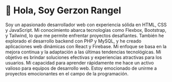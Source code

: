 <h1>👋 Hola, Soy Gerzon Rangel </h1>
<p>Soy un apasionado desarrollador web con experiencia sólida en HTML, CSS y JavaScript. Mi conocimiento abarca tecnologías como Flexbox, Bootstrap, y Tailwind, lo que me permite enfrentar proyectos desafiantes. También he explorado el desarrollo backend con PHP y MySQL, y he creado aplicaciones web dinámicas con React y Firebase. Mi enfoque se basa en la mejora continua y la adaptación a las últimas tendencias tecnológicas. Mi objetivo es brindar soluciones efectivas y experiencias atractivas para los usuarios. Mi capacidad para aprender rápidamente me hace un activo valioso para equipos de desarrollo web. Estoy emocionado de unirme a proyectos emocionantes en el campo de la programación.</p> 

<!---
gerzon05/gerzon05 is a ✨ special ✨ repository because its `README.md` (this file) appears on your GitHub profile.
You can click the Preview link to take a look at your changes.
--->
